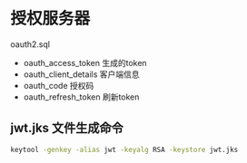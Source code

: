 # 授权服务器

oauth2.sql

- oauth_access_token 生成的token
- oauth_client_details 客户端信息
- oauth_code 授权码
- oauth_refresh_token 刷新token

## jwt.jks 文件生成命令

```bash
keytool -genkey -alias jwt -keyalg RSA -keystore jwt.jks
```